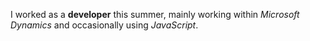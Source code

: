 I worked as a **developer** this summer, mainly working within *Microsoft Dynamics* and occasionally using *JavaScript*. 
